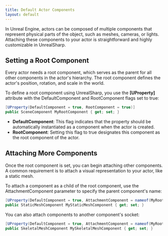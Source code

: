 ```yaml
---
title: Default Actor Components
layout: default
---
```

In Unreal Engine, actors can be composed of multiple components that represent physical parts of the object, such as meshes, cameras, or lights. Attaching these components to your actor is straightforward and highly customizable in UnrealSharp.

## Setting a Root Component

Every actor needs a root component, which serves as the parent for all other components in the actor's hierarchy. The root component defines the actor's position, rotation, and scale in the world.

To define a root component using UnrealSharp, you use the **[UProperty]** attribute with the DefaultComponent and RootComponent flags set to true:

```c#
[UProperty(DefaultComponent = true, RootComponent = true)]
public SceneComponent MyRootComponent { get; set; }
```

* **DefaultComponent**: This flag indicates that the property should be automatically instantiated as a component when the actor is created.
* **RootComponent**: Setting this flag to true designates this component as the root component of the actor.

## Attaching More Components

Once the root component is set, you can begin attaching other components. A common requirement is to attach a visual representation to your actor, like a static mesh.

To attach a component as a child of the root component, use the AttachmentComponent parameter to specify the parent component's name:

```c#
[UProperty(DefaultComponent = true, AttachmentComponent = nameof(MyRootComponent))]
public StaticMeshComponent MyStaticMeshComponent { get; set; }
```

You can also attach components to another component's socket:

```c#
[UProperty(DefaultComponent = true, AttachmentComponent = nameof(MyRootComponent), AttachmentSocket = "MySocketName")]
public SkeletalMeshComponent MySkeletalMeshComponent { get; set; }
```

